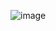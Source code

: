 ![image](https://user-images.githubusercontent.com/13446418/236732476-89289ad9-f315-4823-b344-0ea78323746d.png)

